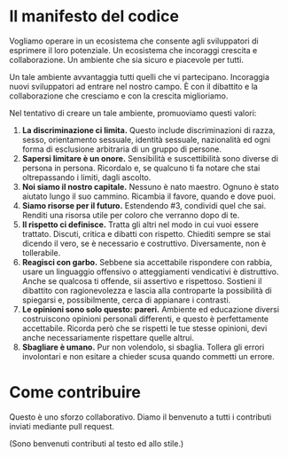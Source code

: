 Il manifesto del codice
=======================

Vogliamo operare in un ecosistema che consente agli sviluppatori di esprimere il loro potenziale. Un ecosistema che incoraggi crescita e collaborazione. Un ambiente che sia sicuro e piacevole per tutti.

Un tale ambiente avvantaggia tutti quelli che vi partecipano. Incoraggia nuovi sviluppatori ad entrare nel nostro campo. È con il dibattito e la collaborazione che cresciamo e con la crescita miglioriamo.

Nel tentativo di creare un tale ambiente, promuoviamo questi valori:

1. **La discriminazione ci limita.** Questo include discriminazioni di razza, sesso, orientamento sessuale, identità sessuale, nazionalità ed ogni forma di esclusione arbitraria di un gruppo di persone.
2. **Sapersi limitare è un onore.** Sensibilità e suscettibilità sono diverse di persona in persona. Ricordalo e, se qualcuno ti fa notare che stai oltrepassando i limiti, dagli ascolto.
3. **Noi siamo il nostro capitale.** Nessuno è nato maestro. Ognuno è stato aiutato lungo il suo cammino. Ricambia il favore, quando e dove puoi.
4. **Siamo risorse per il futuro.** Estendendo #3, condividi quel che sai. Renditi una risorsa utile per coloro che verranno dopo di te.
5. **Il rispetto ci definisce.** Tratta gli altri nel modo in cui vuoi essere trattato. Discuti, critica e dibatti con rispetto. Chiediti sempre se stai dicendo il vero, se è necessario e costruttivo. Diversamente, non è tollerabile.
6. **Reagisci con garbo.** Sebbene sia accettabile rispondere con rabbia, usare un linguaggio offensivo o atteggiamenti vendicativi è distruttivo. Anche se qualcosa ti offende, sii assertivo e rispettoso. Sostieni il dibattito con ragionevolezza e lascia alla controparte la possibilità di spiegarsi e, possibilmente, cerca di appianare i contrasti.
7. **Le opinioni sono solo questo: pareri.** Ambiente ed educazione diversi costruiscono opinioni personali differenti, e questo è perfettamente accettabile. Ricorda però che se rispetti le tue stesse opinioni, devi anche necessariamente rispettare quelle altrui.
8. **Sbagliare è umano.** Pur non volendolo, si sbaglia. Tollera gli errori involontari e non esitare a chieder scusa quando commetti un errore.

Come contribuire
================

Questo è uno sforzo collaborativo. Diamo il benvenuto a tutti i contributi inviati mediante pull request.

(Sono benvenuti contributi al testo ed allo stile.)
